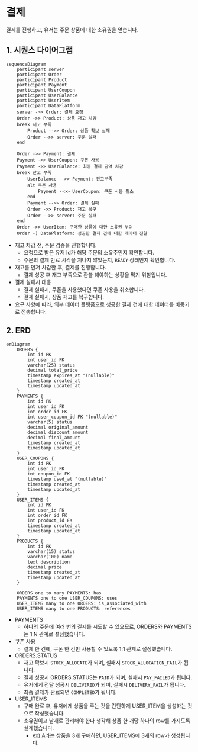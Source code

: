 # 결제

결제를 진행하고, 유저는 주문 상품에 대한 소유권을 얻습니다.

## 1. 시퀀스 다이어그램

```mermaid
sequenceDiagram
    participant server
    participant Order
    participant Product
    participant Payment
    participant UserCoupon
    participant UserBalance
    participant UserItem
    participant DataPlatform
    server ->> Order: 결제 요청
    Order ->> Product: 상품 재고 차감
    break 재고 부족
        Product -->> Order: 상품 확보 실패
        Order -->> server: 주문 실패
    end

    Order ->> Payment: 결제
    Payment ->> UserCoupon: 쿠폰 사용
    Payment ->> UserBalance: 최종 결제 금액 차감
    break 잔고 부족
        UserBalance -->> Payment: 잔고부족
        alt 쿠폰 사용
            Payment -->> UserCoupon: 쿠폰 사용 취소
        end
        Payment -->> Order: 결제 실패
        Order ->> Product: 재고 복구
        Order -->> server: 주문 실패
    end
    Order ->> UserItem: 구매한 상품에 대한 소유권 부여
    Order -) DataPlatform: 성공한 결제 건에 대한 데이터 전달
```

- 재고 차감 전, 주문 검증을 진행합니다.
    - 요청으로 받은 유저 Id가 해당 주문의 소유주인지 확인합니다.
    - 주문의 결제 만료 시각을 지나지 않았는지, `READY` 상태인지 확인합니다.
- 재고를 먼저 차감한 후, 결제를 진행합니다.
    - 결제 성공 후 재고 부족으로 환불 해야하는 상황을 막기 위함입니다.
- 결제 실패시 대응
    - 결제 실패시, 쿠폰을 사용했다면 쿠폰 사용을 취소합니다.
    - 결제 실패시, 상품 재고를 복구합니다.
- 요구 사항에 따라, 외부 데이터 플랫폼으로 성공한 결제 건에 대한 데이터를 비동기로 전송합니다.

## 2. ERD

```mermaid
erDiagram
    ORDERS {
        int id PK
        int user_id FK
        varchar(25) status
        decimal total_price
        timestamp expires_at "(nullable)"
        timestamp created_at
        timestamp updated_at
    }
    PAYMENTS {
        int id PK
        int user_id FK
        int order_id FK
        int user_coupon_id FK "(nullable)"
        varchar(5) status
        decimal original_amount
        decimal discount_amount
        decimal final_amount
        timestamp created_at
        timestamp updated_at
    }
    USER_COUPONS {
        int id PK
        int user_id FK
        int coupon_id FK
        timestamp used_at "(nullable)"
        timestamp created_at
        timestamp updated_at
    }
    USER_ITEMS {
        int id PK
        int user_id FK
        int order_id FK
        int product_id FK
        timestamp created_at
        timestamp updated_at
    }
    PRODUCTS {
        int id PK
        varchar(15) status
        varchar(100) name
        text description
        decimal price
        timestamp created_at
        timestamp updated_at
    }

    ORDERS one to many PAYMENTS: has
    PAYMENTS one to one USER_COUPONS: uses
    USER_ITEMS many to one ORDERS: is_associated_with
    USER_ITEMS many to one PRODUCTS: references
```

- PAYMENTS
    - 하나의 주문에 여러 번의 결제를 시도할 수 있으므로, ORDERS와 PAYMENTS는 1:N 관계로 설정했습니다.
- 쿠폰 사용
    - 결제 한 건에, 쿠폰 한 건만 사용할 수 있도록 1:1 관계로 설정했습니다.
- ORDERS.STATUS
    - 재고 확보시 `STOCK_ALLOCATE`가 되며, 실패시 `STOCK_ALLOCATION_FAIL`가 됩니다.
    - 결제 성공시 ORDERS.STATUS는 `PAID`가 되며, 실패시 `PAY_FAILED`가 됩니다.
    - 유저에게 전달 성공시 `DELIVERED`가 되며, 실패시 `DELIVERY_FAIL`가 됩니다.
    - 최종 결제가 완료되면 `COMPLETED`가 됩니다.
- USER_ITEMS
    - 구매 완료 후, 유저에게 상품을 주는 것을 간단하게 USER_ITEM을 생성하는 것으로 작성했습니다.
    - 소유권이고 낱개로 관리해야 한다 생각해 상품 한 개당 하나의 row를 가지도록 설계했습니다.
        - ex) A라는 상품을 3개 구매하면, USER_ITEMS에 3개의 row가 생성됩니다.
